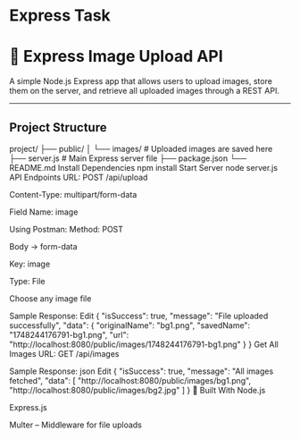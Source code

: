# Express Task
# 📸 Express Image Upload API

A simple Node.js Express app that allows users to upload images, store them on the server, and retrieve all uploaded images through a REST API.

---

## Project Structure
project/
├── public/
│ └── images/ # Uploaded images are saved here
├── server.js # Main Express server file
├── package.json
└── README.md
Install Dependencies
npm install
Start Server 
node server.js
API Endpoints
URL: POST /api/upload

Content-Type: multipart/form-data

Field Name: image

Using Postman:
Method: POST

Body → form-data

Key: image

Type: File

Choose any image file

 Sample Response:
Edit
{
  "isSuccess": true,
  "message": "File uploaded successfully",
  "data": {
    "originalName": "bg1.png",
    "savedName": "1748244176791-bg1.png",
    "url": "http://localhost:8080/public/images/1748244176791-bg1.png"
  }
}
 Get All Images
URL: GET /api/images

Sample Response:
json
Edit
{
  "isSuccess": true,
  "message": "All images fetched",
  "data": [
    "http://localhost:8080/public/images/bg1.png",
    "http://localhost:8080/public/images/bg2.jpg"
  ]
}
🔧 Built With
Node.js

Express.js

Multer – Middleware for file uploads

